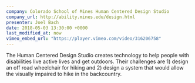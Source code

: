 ```yaml
---
company: Colorado School of Mines Human Centered Design Studio
company_url: http://ability.mines.edu/design.html
presenter: Joel Bach
date: 2018-05-03 13:30:00 +0000
last_modified_at: now
vimeo_embed_url: "https://player.vimeo.com/video/316206758"
---
```

The Human Centered Design Studio creates technology to help people with disabilities live active lives and get outdoors.  Their challenges are 1) design an off road wheelchair for hiking and 2) design a system that would allow the visually impaired to hike in the backcountry.
